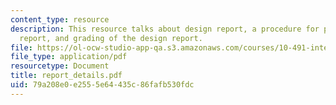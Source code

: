 ```yaml
---
content_type: resource
description: This resource talks about design report, a procedure for preparing the
  report, and grading of the design report.
file: https://ol-ocw-studio-app-qa.s3.amazonaws.com/courses/10-491-integrated-chemical-engineering-ii-spring-2006/79a208e0e2555e64435c86fafb530fdc_report_details.pdf
file_type: application/pdf
resourcetype: Document
title: report_details.pdf
uid: 79a208e0-e255-5e64-435c-86fafb530fdc
---
```

